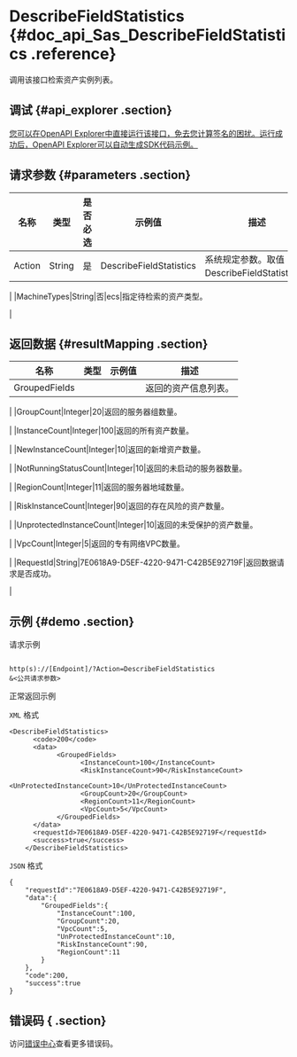 # DescribeFieldStatistics {#doc_api_Sas_DescribeFieldStatistics .reference}

调用该接口检索资产实例列表。

## 调试 {#api_explorer .section}

[您可以在OpenAPI Explorer中直接运行该接口，免去您计算签名的困扰。运行成功后，OpenAPI Explorer可以自动生成SDK代码示例。](https://api.aliyun.com/#product=Sas&api=DescribeFieldStatistics&type=RPC&version=2018-12-03)

## 请求参数 {#parameters .section}

|名称|类型|是否必选|示例值|描述|
|--|--|----|---|--|
|Action|String|是|DescribeFieldStatistics|系统规定参数。取值：DescribeFieldStatistics。

 |
|MachineTypes|String|否|ecs|指定待检索的资产类型。

 |

## 返回数据 {#resultMapping .section}

|名称|类型|示例值|描述|
|--|--|---|--|
|GroupedFields| | |返回的资产信息列表。

 |
|GroupCount|Integer|20|返回的服务器组数量。

 |
|InstanceCount|Integer|100|返回的所有资产数量。

 |
|NewInstanceCount|Integer|10|返回的新增资产数量。

 |
|NotRunningStatusCount|Integer|10|返回的未启动的服务器数量。

 |
|RegionCount|Integer|11|返回的服务器地域数量。

 |
|RiskInstanceCount|Integer|90|返回的存在风险的资产数量。

 |
|UnprotectedInstanceCount|Integer|10|返回的未受保护的资产数量。

 |
|VpcCount|Integer|5|返回的专有网络VPC数量。

 |
|RequestId|String|7E0618A9-D5EF-4220-9471-C42B5E92719F|返回数据请求是否成功。

 |

## 示例 {#demo .section}

请求示例

``` {#request_demo}

http(s)://[Endpoint]/?Action=DescribeFieldStatistics
&<公共请求参数>

```

正常返回示例

`XML` 格式

``` {#xml_return_success_demo}
<DescribeFieldStatistics>
	  <code>200</code>
	  <data>
		    <GroupedFields>
			      <InstanceCount>100</InstanceCount>
			      <RiskInstanceCount>90</RiskInstanceCount>
			      <UnProtectedInstanceCount>10</UnProtectedInstanceCount>
			      <GroupCount>20</GroupCount>
			      <RegionCount>11</RegionCount>
			      <VpcCount>5</VpcCount>
		    </GroupedFields>
	  </data>
	  <requestId>7E0618A9-D5EF-4220-9471-C42B5E92719F</requestId>
	  <success>true</success>
    </DescribeFieldStatistics>
```

`JSON` 格式

``` {#json_return_success_demo}
{
	"requestId":"7E0618A9-D5EF-4220-9471-C42B5E92719F",
	"data":{
		"GroupedFields":{
			"InstanceCount":100,
			"GroupCount":20,
			"VpcCount":5,
			"UnProtectedInstanceCount":10,
			"RiskInstanceCount":90,
			"RegionCount":11
		}
	},
	"code":200,
	"success":true
}
```

## 错误码 { .section}

访问[错误中心](https://error-center.alibabacloud.com/status/product/Sas)查看更多错误码。

